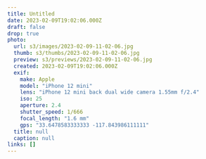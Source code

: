 ```yaml
---
title: Untitled
date: 2023-02-09T19:02:06.000Z
draft: false
drop: true
photo:
  url: s3/images/2023-02-09-11-02-06.jpg
  thumb: s3/thumbs/2023-02-09-11-02-06.jpg
  preview: s3/previews/2023-02-09-11-02-06.jpg
  created: 2023-02-09T19:02:06.000Z
  exif:
    make: Apple
    model: "iPhone 12 mini"
    lens: "iPhone 12 mini back dual wide camera 1.55mm f/2.4"
    iso: 25
    aperture: 2.4
    shutter_speed: 1/666
    focal_length: "1.6 mm"
    gps: "33.6478583333333 -117.843986111111"
  title: null
  caption: null
links: []
---
```

